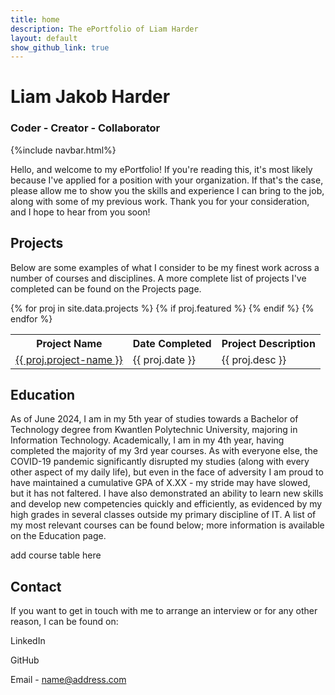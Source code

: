 ```yaml
---
title: home
description: The ePortfolio of Liam Harder
layout: default
show_github_link: true
---
```

# Liam Jakob Harder
### Coder - Creator - Collaborator
{%include navbar.html%}

Hello, and welcome to my ePortfolio! If you're reading this, it's most likely because I've applied for a position with your organization. If that's the case, please allow me to show you the skills and experience I can bring to the job, along with some of my previous work. Thank you for your consideration, and I hope to hear from you soon!

## Projects
Below are some examples of what I consider to be my finest work across a number of courses and disciplines. A more complete list of projects I've completed can be found on the Projects page.
<table>
	<tr>
		<th>
		Project Name
		</th>
		<th>
		Date Completed
		</th>
		<th>
		Project Description
		</th>
	</tr>
	{% for proj in site.data.projects %}
		{% if proj.featured %}
			<tr>
				<td>
					<a href="{{ proj.link }}">{{ proj.project-name }}</a>
				</td>
				<td>
					{{ proj.date }}
				</td>
				<td>
					{{ proj.desc }}
				</td>
			</tr>
		{% endif %}
	{% endfor %}
</table>

## Education
As of June 2024, I am in my 5th year of studies towards a Bachelor of Technology degree from Kwantlen Polytechnic University, majoring in Information Technology. Academically, I am in my 4th year, having completed the majority of my 3rd year courses. As with everyone else, the COVID-19 pandemic significantly disrupted my studies (along with every other aspect of my daily life), but even in the face of adversity I am proud to have maintained a cumulative GPA of X.XX - my stride may have slowed, but it has not faltered. I have also demonstrated an ability to learn new skills and develop new competencies quickly and efficiently, as evidenced by my high grades in several classes outside my primary discipline of IT. A list of my most relevant courses can be found below; more information is available on the Education page.

add course table here

<h2 id="contact">Contact</h2>
If you want to get in touch with me to arrange an interview or for any other reason, I can be found on:

LinkedIn

GitHub

Email - name@address.com
